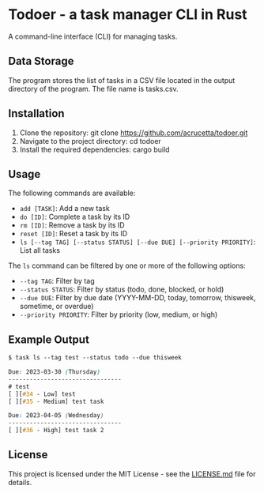# Todoer - a task manager CLI in Rust

A command-line interface (CLI) for managing tasks.

## Data Storage
The program stores the list of tasks in a CSV file located in the output directory of the program. The file name is tasks.csv.

## Installation

1. Clone the repository: git clone https://github.com/acrucetta/todoer.git
2. Navigate to the project directory: cd todoer
3. Install the required dependencies: cargo build

## Usage

The following commands are available:

- `add [TASK]`: Add a new task
- `do [ID]`: Complete a task by its ID
- `rm [ID]`: Remove a task by its ID
- `reset [ID]`: Reset a task by its ID
- `ls [--tag TAG] [--status STATUS] [--due DUE] [--priority PRIORITY]`: List all tasks

The `ls` command can be filtered by one or more of the following options:

- `--tag TAG`: Filter by tag
- `--status STATUS`: Filter by status (todo, done, blocked, or hold)
- `--due DUE`: Filter by due date (YYYY-MM-DD, today, tomorrow, thisweek, sometime, or overdue)
- `--priority PRIORITY`: Filter by priority (low, medium, or high)

## Example Output

```css
$ task ls --tag test --status todo --due thisweek 

Due: 2023-03-30 (Thursday)
--------------------------------
# test
[ ][#34 - Low] test
[ ][#35 - Medium] test task

Due: 2023-04-05 (Wednesday)
--------------------------------
[ ][#36 - High] test task 2
```

## License

This project is licensed under the MIT License - see the [LICENSE.md](LICENSE.md) file for details.
